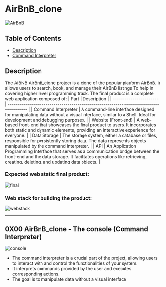 # AirBnB_clone
![AirBnB](https://github.com/Adeniyii/AirBnB_clone/blob/main/assets/hbnb_logo.png)

## Table of Contents
- [Description](#Description)
- [Command Interpreter](#command-interpreter)

## Description
The AIBNB AirBnB_clone project is a clone of the popular platform AirBnB. It allows users to search, book, and manage their AirBnB listings To help in covering higher level programming track.
The final product is a complete web application composed of:
| Part                    | Description                                                                             |
| ----------------------- | --------------------------------------------------------------------------------------- |
| Command Interpreter     | A command-line interface designed for manipulating data without a visual interface, similar to a Shell. Ideal for development and debugging purposes. |
| Website (Front-end)     | A web-based front-end that showcases the final product to users. It incorporates both static and dynamic elements, providing an interactive experience for everyone. |
| Data Storage            | The storage system, either a database or files, responsible for persistently storing data. The data represents objects manipulated by the command interpreter. |
| API                     | An Application Programming Interface that serves as a communication bridge between the front-end and the data storage. It facilitates operations like retrieving, creating, deleting, and updating data objects. |

### Expected web static final product:
![final](https://s3.amazonaws.com/intranet-projects-files/holbertonschool-higher-level_programming+/268/8-index.png)

### Web stack for building the product:
![webstack](https://i.imgur.com/lgZnZrz.png)

----

## 0X00 AirBnB_clone - The console (Command Interpreter)
![console](https://github.com/PierreBeaujuge/AirBnB_clone/raw/master/0x00-images/img_1.png)
- The command interpreter is a crucial part of the project, allowing users to interact with and control the functionalities of your system. 
- It interprets commands provided by the user and executes corresponding actions.
- The goal is to manipulate data without a visual interface

